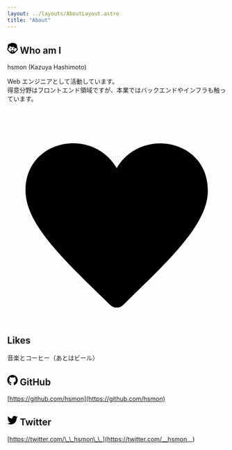 ```yaml
---
layout: ../layouts/AboutLayout.astro
title: "About"
---
```


<h2 class="flex items-center gap-2">
<svg xmlns="http://www.w3.org/2000/svg" width="24" height="25" viewBox="0 0 24 25"><path d="M16.5 13.5c0 .828-.56 1.5-1.25 1.5s-1.25-.672-1.25-1.5.56-1.5 1.25-1.5 1.25.672 1.25 1.5zm-7.75-1.5c-.69 0-1.25.672-1.25 1.5s.56 1.5 1.25 1.5 1.25-.672 1.25-1.5-.56-1.5-1.25-1.5zm15.25 2.313c0 1.765-.985 3.991-3.139 4.906-2.063 3.295-4.987 5.781-8.861 5.781-3.741 0-6.846-2.562-8.861-5.781-2.154-.916-3.139-3.142-3.139-4.906 0-2.053.754-3.026 1.417-3.489-.39-1.524-1.03-5.146.963-7.409.938-1.065 2.464-1.54 4.12-1.274.719-1.532 3.612-2.141 5.5-2.141 3 0 6.609.641 9.141 3.516 1.969 2.236 1.648 5.741 1.388 7.269.676.446 1.471 1.419 1.471 3.528zm-9.6 4.687h-4.8s.678 1.883 2.4 1.883c1.788 0 2.4-1.883 2.4-1.883zm7.063-6.508c-4.11.393-7.778-3.058-9.073-5.274-.081.809.186 2.557.969 3.355-3.175.064-5.835-1.592-7.46-3.868-.837 1.399-1.242 3.088-1.242 4.775 0 .722-.746 1.208-1.406.914-.14-.063-.436-.101-.671.053-1 .648-.895 4.183 1.553 5.012.224.076.413.228.536.43.655 1.086 1.354 1.98 2.086 2.722.922.633 1.056-1.875 1.667-2.72.686-.949 2.455-1.126 3.578-.322 1.124-.804 2.892-.627 3.578.322.611.846.745 3.354 1.667 2.72.731-.741 1.43-1.636 2.086-2.722.123-.202.313-.354.536-.43 2.363-.8 2.596-4.185 1.596-4.967z"/></svg>
Who am I
</h2>

hsmon (Kazuya Hashimoto)

Web エンジニアとして活動しています。  
得意分野はフロントエンド領域ですが、本業ではバックエンドやインフラも触っています。

<h2 class="flex items-center gap-2">
<svg clip-rule="evenodd" fill-rule="evenodd" stroke-linejoin="round" stroke-miterlimit="2" viewBox="0 0 24 24" xmlns="http://www.w3.org/2000/svg"><path d="m12 5.72c-2.624-4.517-10-3.198-10 2.461 0 3.725 4.345 7.727 9.303 12.54.194.189.446.283.697.283s.503-.094.697-.283c4.977-4.831 9.303-8.814 9.303-12.54 0-5.678-7.396-6.944-10-2.461z" fill-rule="nonzero"/></svg>
Likes
</h2>

音楽とコーヒー（あとはビール）

<h2 class="flex items-center gap-2">
<svg xmlns="http://www.w3.org/2000/svg" width="24" height="24" viewBox="0 0 24 24"><path d="M12 0c-6.626 0-12 5.373-12 12 0 5.302 3.438 9.8 8.207 11.387.599.111.793-.261.793-.577v-2.234c-3.338.726-4.033-1.416-4.033-1.416-.546-1.387-1.333-1.756-1.333-1.756-1.089-.745.083-.729.083-.729 1.205.084 1.839 1.237 1.839 1.237 1.07 1.834 2.807 1.304 3.492.997.107-.775.418-1.305.762-1.604-2.665-.305-5.467-1.334-5.467-5.931 0-1.311.469-2.381 1.236-3.221-.124-.303-.535-1.524.117-3.176 0 0 1.008-.322 3.301 1.23.957-.266 1.983-.399 3.003-.404 1.02.005 2.047.138 3.006.404 2.291-1.552 3.297-1.23 3.297-1.23.653 1.653.242 2.874.118 3.176.77.84 1.235 1.911 1.235 3.221 0 4.609-2.807 5.624-5.479 5.921.43.372.823 1.102.823 2.222v3.293c0 .319.192.694.801.576 4.765-1.589 8.199-6.086 8.199-11.386 0-6.627-5.373-12-12-12z"/></svg>
GitHub
</h2>

[https://github.com/hsmon](https://github.com/hsmon)

<h2 class="flex items-center gap-2">
<svg xmlns="http://www.w3.org/2000/svg" width="24" height="24" viewBox="0 0 24 24"><path d="M24 4.557c-.883.392-1.832.656-2.828.775 1.017-.609 1.798-1.574 2.165-2.724-.951.564-2.005.974-3.127 1.195-.897-.957-2.178-1.555-3.594-1.555-3.179 0-5.515 2.966-4.797 6.045-4.091-.205-7.719-2.165-10.148-5.144-1.29 2.213-.669 5.108 1.523 6.574-.806-.026-1.566-.247-2.229-.616-.054 2.281 1.581 4.415 3.949 4.89-.693.188-1.452.232-2.224.084.626 1.956 2.444 3.379 4.6 3.419-2.07 1.623-4.678 2.348-7.29 2.04 2.179 1.397 4.768 2.212 7.548 2.212 9.142 0 14.307-7.721 13.995-14.646.962-.695 1.797-1.562 2.457-2.549z"/></svg>
Twitter
</h2>

[https://twitter.com/\_\_hsmon\_\_](https://twitter.com/__hsmon__)
